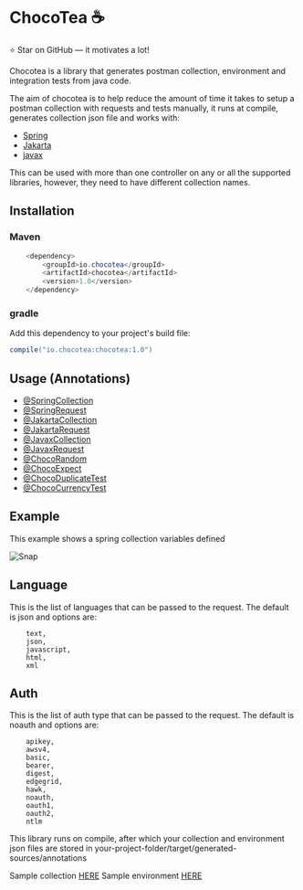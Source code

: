 # ChocoTea ☕️
⭐ Star on GitHub — it motivates a lot!

Chocotea is a library that generates postman collection, environment and integration tests from java code.

The aim of chocotea is to help reduce the amount of time it takes to setup a postman
collection with requests and tests manually, it runs at compile, generates collection json file 
and works with:

- [Spring](https://mvnrepository.com/artifact/org.springframework/spring-core)
- [Jakarta](https://mvnrepository.com/artifact/jakarta.ws.rs/jakarta.ws.rs-api) 
- [javax](https://mvnrepository.com/artifact/javax.ws.rs/javax.ws.rs-api)

This can be used with more than one controller on any or all the supported libraries, 
however, they need to have different collection names.

## Installation
### Maven
```java
    <dependency>
        <groupId>io.chocotea</groupId>
        <artifactId>chocotea</artifactId>
        <version>1.0</version>
    </dependency>
```

### gradle
Add this dependency to your project's build file:

```java
compile("io.chocotea:chocotea:1.0")
```

## Usage (Annotations)
- [@SpringCollection](documentation/SpringCollection.md)
- [@SpringRequest](documentation/SpringCollection.md)
- [@JakartaCollection](documentation/JakartaCollection.md)
- [@JakartaRequest](documentation/JakartaCollection.md)
- [@JavaxCollection](documentation/JavaxCollection.md)
- [@JavaxRequest](documentation/JavaxRequest.md)
- [@ChocoRandom](documentation/ChocoRandom.md)
- [@ChocoExpect](documentation/ChocoExpect.md)
- [@ChocoDuplicateTest](documentation/ChocoDuplicateTest.md)
- [@ChocoCurrencyTest](documentation/ChocoCurrencyTest.md)

## Example
This example shows a spring collection variables defined

![Snap](https://user-images.githubusercontent.com/18359815/212893841-0dd97c0c-d7ac-432c-9278-748e563e4895.png)

## Language
This is the list of languages that can be passed to the request. The default is json and options are:
```text
    text,
    json,
    javascript,
    html,
    xml
```

## Auth
This is the list of auth type that can be passed to the request. The default is noauth and options are:
```text
    apikey,
    awsv4,
    basic,
    bearer,
    digest,
    edgegrid,
    hawk,
    noauth,
    oauth1,
    oauth2,
    ntlm
```

This library runs on compile, after which your collection and environment json files are stored in 
your-project-folder/target/generated-sources/annotations

Sample collection [HERE](documentation/sample/sampleCollection.json)
Sample environment [HERE](documentation/sample/sampleEnvironment.json)
